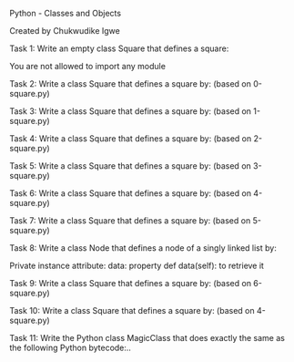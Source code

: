 Python - Classes and Objects

Created by Chukwudike Igwe

Task 1: Write an empty class Square that defines a square:

You are not allowed to import any module

Task 2: Write a class Square that defines a square by: (based on 0-square.py)

Task 3: Write a class Square that defines a square by: (based on 1-square.py)

Task 4: Write a class Square that defines a square by: (based on 2-square.py)

Task 5: Write a class Square that defines a square by: (based on 3-square.py)

Task 6: Write a class Square that defines a square by: (based on 4-square.py)

Task 7: Write a class Square that defines a square by: (based on 5-square.py)

Task 8: Write a class Node that defines a node of a singly linked list by:

Private instance attribute: data:
property def data(self): to retrieve it

Task 9: Write a class Square that defines a square by: (based on 6-square.py)

Task 10: Write a class Square that defines a square by: (based on 4-square.py)

Task 11: Write the Python class MagicClass that does exactly the same as the following Python bytecode:..
